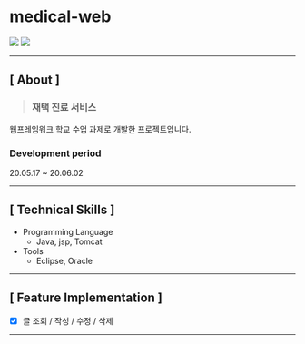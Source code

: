 # medical-web

<img src="https://user-images.githubusercontent.com/79898245/154739439-808f650f-81a6-48d4-ac27-92f00bffbe94.png">

<img src="https://user-images.githubusercontent.com/79898245/154739360-98a0068d-1562-46d1-ad94-a40e35df8951.png">

---

## **[ About ]**
> ### **재택 진료 서비스**
웹프레임워크 학교 수업 과제로 개발한 프로젝트입니다.

### Development period
20.05.17 ~ 20.06.02

---

## **[ Technical Skills ]**

*   Programming Language
    *   Java, jsp, Tomcat
*   Tools
    *   Eclipse, Oracle

---

## **[ Feature Implementation ]**
- [x] 글 조회 / 작성 / 수정 / 삭제

---
